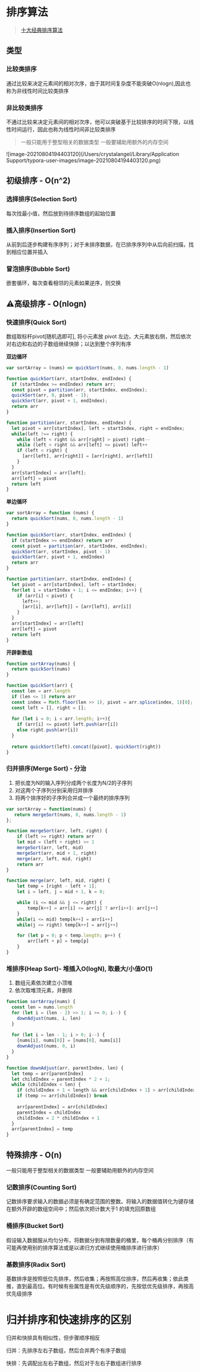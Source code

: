 # 排序算法

> [十大经典排序算法](https://www.cnblogs.com/onepixel/p/7674659.html)

## 类型

### 比较类排序
通过比较来决定元素间的相对次序，由于其时间复杂度不能突破O(nlogn),因此也称为非线性时间比较类排序

### 非比较类排序

不通过比较来决定元素间的相对次序，他可以突破基于比较排序的时间下限，以线性时间运行，因此也称为线性时间非比较类排序

> 一般只能用于整型相关的数据类型
> 一般要辅助用额外的内存空间

![image-20210804194403120](/Users/crystalangel/Library/Application Support/typora-user-images/image-20210804194403120.png)

## 初级排序 - O(n^2)

### 选择排序(Selection Sort)
每次找最小值，然后放到待排序数组的起始位置

### 插入排序(Insertion Sort)

从前到后逐步构建有序序列；对于未排序数据，在已排序序列中从后向前扫描，找到相应位置并插入

### 冒泡排序(Bubble Sort)
嵌套循环，每次查看相邻的元素如果逆序，则交换

## ⚠️高级排序 - O(nlogn)

### 快速排序(Quick Sort)

数组取标杆pivot[随机选即可], 将小元素放 pivot 左边，大元素放右侧，然后依次对右边和右边的子数组继续快排；以达到整个序列有序

**双边循环**

```js
var sortArray = (nums) => quickSort(nums, 0, nums.length - 1)

function quickSort(arr, startIndex, endIndex) {
  if (startIndex >= endIndex) return arr;
  const pivot = partition(arr, startIndex, endIndex);
  quickSort(arr, 0, pivot - 1);
  quickSort(arr, pivot + 1, endIndex);
  return arr
}

function partition(arr, startIndex, endIndex) {
  let pivot = arr[startIndex], left = startIndex, right = endIndex;
  while(left !== right) {
    while (left < right && arr[right] > pivot) right--
    while (left < right && arr[left] <= pivot) left++
    if (left < right) {
      [arr[left], arr[right]] = [arr[right], arr[left]]
    }
  }
  arr[startIndex] = arr[left];
  arr[left] = pivot
  return left
}
```

**单边循环**

```js
var sortArray = function (nums) {
  return quickSort(nums, 0, nums.length - 1)
}

function quickSort(arr, startIndex, endIndex) {
  if (startIndex >= endIndex) return arr
  const pivot = partition(arr, startIndex, endIndex);
  quickSort(arr, startIndex, pivot - 1)
  quickSort(arr, pivot + 1, endIndex)
  return arr
}

function partition(arr, startIndex, endIndex) {
  let pivot = arr[startIndex], left = startIndex;
  for(let i = startIndex + 1; i <= endIndex; i++) {
    if (arr[i] < pivot) {
      left++;
      [arr[i], arr[left]] = [arr[left], arr[i]]
    }
  }
  arr[startIndex] = arr[left]
  arr[left] = pivot
  return left
}
```
**开辟新数组**

```js
function sortArray(nums) {
  return quickSort(nums)
}

function quickSort(arr) {
  const len = arr.length
  if (len <= 1) return arr
  const index = Math.floor(len >> 1), pivot = arr.splice(index, 1)[0];
  const left = [], right = [];
  
  for (let i = 0; i < arr.length; i++){
    if (arr[i] <= pivot) left.push(arr[i])
    else right.push(arr[i])
  }
  
  return quickSort(left).concat([pivot], quickSort(right))
}
```



### 归并排序(Merge Sort) - 分治

1. 把长度为N的输入序列分成两个长度为N/2的子序列
2. 对这两个子序列分别采用归并排序
3. 将两个排序好的子序列合并成一个最终的排序序列

```js
var sortArray = function(nums) {
   return mergeSort(nums, 0, nums.length - 1)
};

function mergeSort(arr, left, right) {
    if (left >= right) return arr
    let mid = (left + right) >> 1
    mergeSort(arr, left, mid)
    mergeSort(arr, mid + 1, right)
    merge(arr, left, mid, right)
    return arr
}

function merge(arr, left, mid, right) {
    let temp = [right - left + 1];
    let i = left, j = mid + 1, k = 0;

    while (i <= mid && j <= right) {
        temp[k++] = arr[i] <= arr[j] ? arr[i++]: arr[j++]
    }
    while(i <= mid) temp[k++] = arr[i++]
    while(j <= right) temp[k++] = arr[j++]

    for (let p = 0; p < temp.length; p++) {
        arr[left + p] = temp[p]
    }
}
```



### 堆排序(Heap Sort)- 堆插入O(logN), 取最大/小值O(1)

1. 数组元素依次建立小顶堆
2. 依次取堆顶元素，并删除

```js
function sortArray(nums) {
  const len = nums.length
  for (let i = (len - 2) >> 1; i >= 0; i--) {
    downAdjust(nums, i, len)
  }
  
  for (let i = len - 1; i > 0; i--) {
    [nums[i], nums[0]] = [nums[0], nums[i]]
    downAdjust(nums, 0, i)
  }
}

function downAdjust(arr, parentIndex, len) {
  let temp = arr[parentIndex]
  let childIndex = parentIndex * 2 + 1;
  while (childIndex < len) {
    if (childIndex + 1 < length && arr[childIndex + 1] > arr[childIndex]) childIndex++
    if (temp >= arr[childIndex]) break
    
    arr[parentIndex] = arr[childIndex]
    parentIndex = childIndex
    childIndex = 2 * childIndex + 1
  }
  arr[parentIndex] = temp
}
```



## 特殊排序 - O(n)

一般只能用于整型相关的数据类型
一般要辅助用额外的内存空间

### 记数排序(Counting Sort)

记数排序要求输入的数据必须是有确定范围的整数。将输入的数据值转化为键存储在额外开辟的数组空间中；然后依次把计数大于1 的填充回原数组

### 桶排序(Bucket Sort)

假设输入数据服从均匀分布，将数据分到有限数量的桶里，每个桶再分别排序（有可能再使用别的排序算法或是以递归方式继续使用桶排序进行排序）

### 基数排序(Radix Sort)

基数排序是按照低位先排序，然后收集；再按照高位排序，然后再收集；依此类推，直到最高位。有时候有些属性是有优先级顺序的，先按低优先级排序，再按高优先级排序

# 归并排序和快速排序的区别

归并和快排具有相似性，但步骤顺序相反

归并：先排序左右子数组，然后合并两个有序子数组

快排：先调配出左右子数组，然后对于左右子数组进行排序

